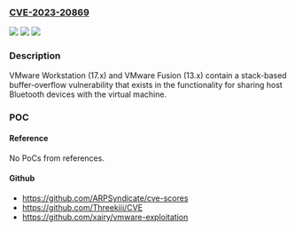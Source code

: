 ### [CVE-2023-20869](https://cve.mitre.org/cgi-bin/cvename.cgi?name=CVE-2023-20869)
![](https://img.shields.io/static/v1?label=Product&message=VMware%20Workstation%20Pro%20%2F%20Player%20(Workstation)%20and%20VMware%20Fusion&color=blue)
![](https://img.shields.io/static/v1?label=Version&message=VMware%20Workstation%20(17.x)%20and%20VMware%20Fusion%20(13.x)%20&color=brightgreen)
![](https://img.shields.io/static/v1?label=Vulnerability&message=Stack-based%20buffer-overflow%20vulnerability%20in%20bluetooth%20device-sharing%20functionality&color=brightgreen)

### Description

VMware Workstation (17.x) and VMware Fusion (13.x) contain a stack-based buffer-overflow vulnerability that exists in the functionality for sharing host Bluetooth devices with the virtual machine.

### POC

#### Reference
No PoCs from references.

#### Github
- https://github.com/ARPSyndicate/cve-scores
- https://github.com/Threekiii/CVE
- https://github.com/xairy/vmware-exploitation


